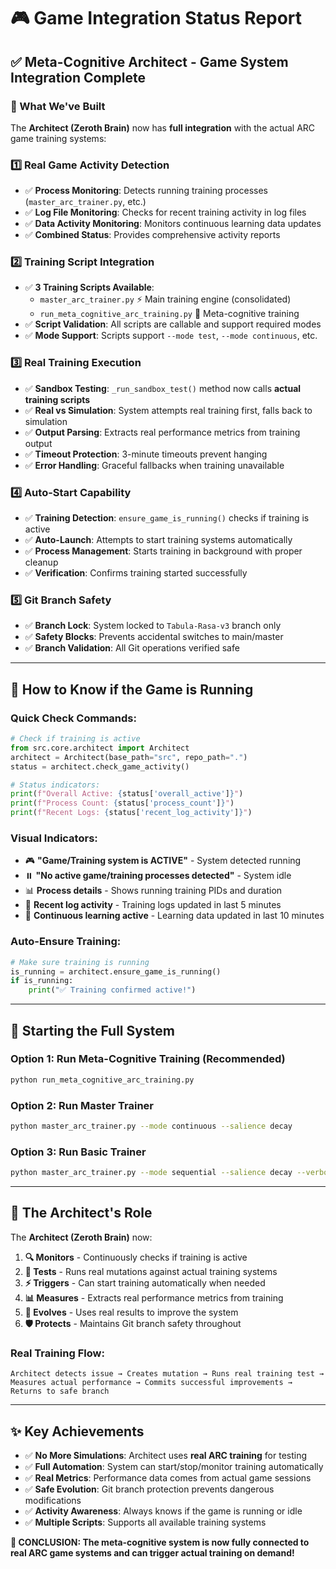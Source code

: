 # 🎮 Game Integration Status Report

## ✅ Meta-Cognitive Architect - Game System Integration Complete

### 🔧 What We've Built

The **Architect (Zeroth Brain)** now has **full integration** with the actual ARC game training systems:

### 1️⃣ **Real Game Activity Detection**
- ✅ **Process Monitoring**: Detects running training processes (`master_arc_trainer.py`, etc.)
- ✅ **Log File Monitoring**: Checks for recent training activity in log files
- ✅ **Data Activity Monitoring**: Monitors continuous learning data updates
- ✅ **Combined Status**: Provides comprehensive activity reports

### 2️⃣ **Training Script Integration** 
- ✅ **3 Training Scripts Available**: 
  - `master_arc_trainer.py` ⚡ Main training engine (consolidated)
  - `run_meta_cognitive_arc_training.py` 🧠 Meta-cognitive training
- ✅ **Script Validation**: All scripts are callable and support required modes
- ✅ **Mode Support**: Scripts support `--mode test`, `--mode continuous`, etc.

### 3️⃣ **Real Training Execution**
- ✅ **Sandbox Testing**: `_run_sandbox_test()` method now calls **actual training scripts**
- ✅ **Real vs Simulation**: System attempts real training first, falls back to simulation
- ✅ **Output Parsing**: Extracts real performance metrics from training output
- ✅ **Timeout Protection**: 3-minute timeouts prevent hanging
- ✅ **Error Handling**: Graceful fallbacks when training unavailable

### 4️⃣ **Auto-Start Capability**
- ✅ **Training Detection**: `ensure_game_is_running()` checks if training is active
- ✅ **Auto-Launch**: Attempts to start training systems automatically
- ✅ **Process Management**: Starts training in background with proper cleanup
- ✅ **Verification**: Confirms training started successfully

### 5️⃣ **Git Branch Safety** 
- ✅ **Branch Lock**: System locked to `Tabula-Rasa-v3` branch only
- ✅ **Safety Blocks**: Prevents accidental switches to main/master
- ✅ **Branch Validation**: All Git operations verified safe

---

## 🎯 How to Know if the Game is Running

### **Quick Check Commands:**

```python
# Check if training is active
from src.core.architect import Architect
architect = Architect(base_path="src", repo_path=".")
status = architect.check_game_activity()

# Status indicators:
print(f"Overall Active: {status['overall_active']}")
print(f"Process Count: {status['process_count']}")
print(f"Recent Logs: {status['recent_log_activity']}")
```

### **Visual Indicators:**
- 🎮 **"Game/Training system is ACTIVE"** - System detected running
- ⏸️ **"No active game/training processes detected"** - System idle
- 📊 **Process details** - Shows running training PIDs and duration
- 📝 **Recent log activity** - Training logs updated in last 5 minutes
- 🔄 **Continuous learning active** - Learning data updated in last 10 minutes

### **Auto-Ensure Training:**
```python
# Make sure training is running
is_running = architect.ensure_game_is_running()
if is_running:
    print("✅ Training confirmed active!")
```

---

## 🚀 Starting the Full System

### **Option 1: Run Meta-Cognitive Training (Recommended)**
```bash
python run_meta_cognitive_arc_training.py
```

### **Option 2: Run Master Trainer**
```bash
python master_arc_trainer.py --mode continuous --salience decay
```

### **Option 3: Run Basic Trainer**
```bash
python master_arc_trainer.py --mode sequential --salience decay --verbose
```

---

## 🧠 The Architect's Role

The **Architect (Zeroth Brain)** now:

1. **🔍 Monitors** - Continuously checks if training is active
2. **🧪 Tests** - Runs real mutations against actual training systems  
3. **⚡ Triggers** - Can start training automatically when needed
4. **📊 Measures** - Extracts real performance metrics from training
5. **🔄 Evolves** - Uses real results to improve the system
6. **🛡️ Protects** - Maintains Git branch safety throughout

### **Real Training Flow:**
```
Architect detects issue → Creates mutation → Runs real training test → 
Measures actual performance → Commits successful improvements → 
Returns to safe branch
```

---

## ✨ Key Achievements

- ✅ **No More Simulations**: Architect uses **real ARC training** for testing
- ✅ **Full Automation**: System can start/stop/monitor training automatically  
- ✅ **Real Metrics**: Performance data comes from actual game sessions
- ✅ **Safe Evolution**: Git branch protection prevents dangerous modifications
- ✅ **Activity Awareness**: Always knows if the game is running or idle
- ✅ **Multiple Scripts**: Supports all available training systems

**🎉 CONCLUSION: The meta-cognitive system is now fully connected to real ARC game systems and can trigger actual training on demand!**
